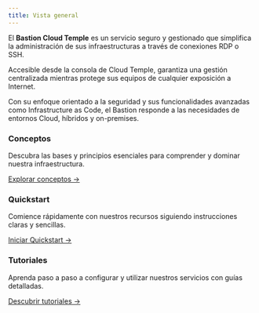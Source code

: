 ```yaml
---
title: Vista general
---
```


El **Bastion Cloud Temple** es un servicio seguro y gestionado que simplifica la administración de sus infraestructuras a través de conexiones RDP o SSH.

Accesible desde la consola de Cloud Temple, garantiza una gestión centralizada mientras protege sus equipos de cualquier exposición a Internet.

Con su enfoque orientado a la seguridad y sus funcionalidades avanzadas como Infrastructure as Code, el Bastion responde a las necesidades de entornos Cloud, híbridos y on-premises.

<div class="card-grid">
  <div class="card">
    <h3>Conceptos</h3>
    <p>Descubra las bases y principios esenciales para comprender y dominar nuestra infraestructura.</p>
    <a href="console/iam/concepts" class="card-link">Explorar conceptos &rarr;</a>
  </div>
  <div class="card">
    <h3>Quickstart</h3>
    <p>Comience rápidamente con nuestros recursos siguiendo instrucciones claras y sencillas.</p>
    <a href="console/iam/quickstart" class="card-link">Iniciar Quickstart &rarr;</a>
  </div>
    <div class="card">
    <h3>Tutoriales</h3>
    <p>Aprenda paso a paso a configurar y utilizar nuestros servicios con guías detalladas.</p>
    <a href="console/iam/tutorials/sso_aad.md" class="card-link">Descubrir tutoriales &rarr;</a>
  </div>
</div>
